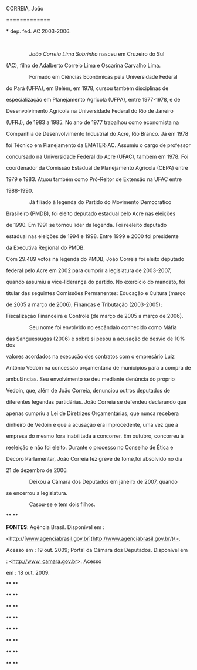 CORREIA, João

=============



\* dep. fed. AC 2003-2006.



 



                *João Correia Lima Sobrinho* nasceu em Cruzeiro do Sul

(AC), filho de Adalberto Correio Lima e Oscarina Carvalho Lima.



                Formado em Ciências Econômicas pela Universidade Federal

do Pará (UFPA), em Belém, em 1978, cursou também disciplinas de

especialização em Planejamento Agrícola (UFPA), entre 1977-1978, e de

Desenvolvimento Agrícola na Universidade Federal do Rio de Janeiro

(UFRJ), de 1983 a 1985. No ano de 1977 trabalhou como economista na

Companhia de Desenvolvimento Industrial do Acre, Rio Branco. Já em 1978

foi Técnico em Planejamento da EMATER-AC. Assumiu o cargo de professor

concursado na Universidade Federal do Acre (UFAC), também em 1978. Foi

coordenador da Comissão Estadual de Planejamento Agrícola (CEPA) entre

1979 e 1983. Atuou também como Pró-Reitor de Extensão na UFAC entre

1988-1990.



                Já filiado à legenda do Partido do Movimento Democrático

Brasileiro (PMDB), foi eleito deputado estadual pelo Acre nas eleições

de 1990. Em 1991 se tornou líder da legenda. Foi reeleito deputado

estadual nas eleições de 1994 e 1998. Entre 1999 e 2000 foi presidente

da Executiva Regional do PMDB.



Com 29.489 votos na legenda do PMDB, João Correia foi eleito deputado

federal pelo Acre em 2002 para cumprir a legislatura de 2003-2007,

quando assumiu a vice-liderança do partido. No exercício do mandato, foi

titular das seguintes Comissões Permanentes: Educação e Cultura (março

de 2005 a março de 2006); Finanças e Tributação (2003-2005);

Fiscalização Financeira e Controle (de março de 2005 a março de 2006).



                Seu nome foi envolvido no escândalo conhecido como Máfia

das Sanguessugas (2006) e sobre si pesou a acusação de desvio de 10% dos

valores acordados na execução dos contratos com o empresário Luiz

Antônio Vedoin na concessão orçamentária de municípios para a compra de

ambulâncias. Seu envolvimento se deu mediante denúncia do próprio

Vedoin, que, além de João Correia, denunciou outros deputados de

diferentes legendas partidárias. João Correia se defendeu declarando que

apenas cumpriu a Lei de Diretrizes Orçamentárias, que nunca recebera

dinheiro de Vedoin e que a acusação era improcedente, uma vez que a

empresa do mesmo fora inabilitada a concorrer. Em outubro, concorreu à

reeleição e não foi eleito. Durante o processo no Conselho de Ética e

Decoro Parlamentar, João Correia fez greve de fome,foi absolvido no dia

21 de dezembro de 2006.



                Deixou a Câmara dos Deputados em janeiro de 2007, quando

se encerrou a legislatura.



                Casou-se e tem dois filhos.



** **



**FONTES**: Agência Brasil. Disponível em :

\<http://[www.agenciabrasil.gov.br](http://www.agenciabrasil.gov.br/)\>.

Acesso em : 19 out. 2009; Portal da Câmara dos Deputados. Disponível em

: \<[http://www. camara.gov.br](http://www.%20camara.gov.br/)\>. Acesso

em : 18 out. 2009.



** **



** **



** **



** **



** **



** **



** **



** **

